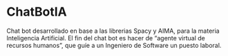 # ChatBotIA
Chat bot desarrollado en base a las librerias Spacy y AIMA, para la materia Inteligencia Artificial.
El fin del chat bot es hacer de “agente virtual de recursos humanos”, que guíe a un Ingeniero de Software un puesto laboral.
